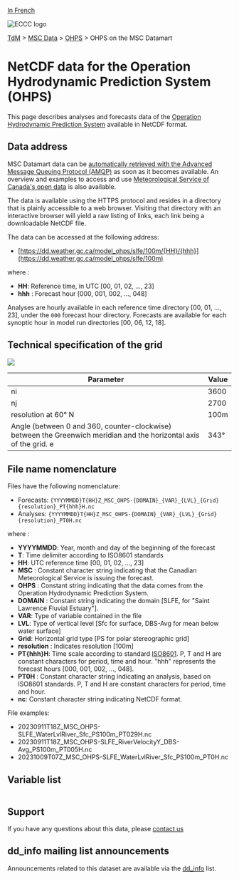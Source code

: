 [In French](readme_ohps-datamart_fr.md)

![ECCC logo](../../img_eccc-logo.png)

[TdM](../../readme_en.md) > [MSC Data](../readme_en.md) > [OHPS](readme_ohps_en.md) > OHPS on the MSC Datamart

# NetCDF data for the Operation Hydrodynamic Prediction System (OHPS)

This page describes analyses and forecasts data of the [Operation Hydrodynamic Prediction System](./readme_ohps_en.md) available in NetCDF format.

## Data address 

MSC Datamart data can be [automatically retrieved with the Advanced Message Queuing Protocol (AMQP)](../../msc-datamart/amqp_en.md) as soon as it becomes available. An overview and examples to access and use [Meteorological Service of Canada's open data](../../usage/readme_en.md) is also available.

The data is available using the HTTPS protocol and resides in a directory that is plainly accessible to a web browser. Visiting that directory with an interactive browser will yield a raw listing of links, each link being a downloadable NetCDF file.

The data can be accessed at the following address:

* [https://dd.weather.gc.ca/model_ohps/slfe/100m/{HH}/{hhh}](https://dd.weather.gc.ca/model_ohps/slfe/100m)

where :

* __HH__: Reference time, in UTC [00, 01, 02, ..., 23]
* __hhh__ : Forecast hour [000, 001, 002, ..., 048]

Analyses are hourly available in each reference time directory [00, 01, ..., 23], under the `000` forecast hour directory. Forecasts are available for each synoptic hour in model run directories [00, 06, 12, 18].

## Technical specification of the grid

![](https://collaboration.cmc.ec.gc.ca/cmc/cmos/public_doc/msc-data/nwp_ohps/grille_ohps.png)

| Parameter | Value |
| ------ | ------ |
| ni | 3600 |
| nj | 2700 | 
| resolution at 60° N | 100m |
| Angle (between 0 and 360, counter-clockwise) between the Greenwich meridian and the horizontal axis of the grid. e | 343° | 

## File name nomenclature 

Files have the following nomenclature:

* Forecasts: `{YYYYMMDD}T{HH}Z_MSC_OHPS-{DOMAIN}_{VAR}_{LVL}_{Grid}{resolution}_PT{hhh}H.nc`
* Analyses: `{YYYYMMDD}T{HH}Z_MSC_OHPS-{DOMAIN}_{VAR}_{LVL}_{Grid}{resolution}_PT0H.nc`

where :

* __YYYYMMDD__: Year, month and day of the beginning of the forecast
* __T__: Time delimiter according to ISO8601 standards
* __HH__: UTC reference time [00, 01, 02, ..., 23]
* __MSC__ : Constant character string indicating that the Canadian Meteorological Service is issuing the forecast.
* __OHPS__ : Constant string indicating that the data comes from the Operation Hydrodynamic Prediction System. 
* __DOMAIN__ : Constant string indicating the domain [SLFE, for "Saint Lawrence Fluvial Estuary"].
* __VAR__: Type of variable contained in the file
* __LVL__: Type of vertical level [Sfc for surface, DBS-Avg for mean below water surface]
* __Grid__: Horizontal grid type [PS for polar stereographic grid]
* __resolution__ : Indicates resolution [100m]
* __PT{hhh}H__: Time scale according to standard [ISO8601](https://en.wikipedia.org/wiki/ISO_8601). P, T and H are constant characters for period, time and hour. "hhh" represents the forecast hours [000, 001, 002, ..., 048].
* __PT0H__ : Constant character string indicating an analysis, based on ISO8601 standards. P, T and H are constant characters for period, time and hour.
* __nc__: Constant character string indicating NetCDF format.

File examples:

* 20230911T18Z_MSC_OHPS-SLFE_WaterLvlRiver_Sfc_PS100m_PT029H.nc
* 20230911T18Z_MSC_OHPS-SLFE_RiverVelocityY_DBS-Avg_PS100m_PT005H.nc
* 20231009T07Z_MSC_OHPS-SLFE_WaterLvlRiver_Sfc_PS100m_PT0H.nc

## Variable list

<table id="csv-table" class="display"></table>

<link href="https://cdn.jsdelivr.net/npm/simple-datatables@latest/dist/style.css" rel="stylesheet" type="text/css">
<script src="https://cdn.jsdelivr.net/npm/simple-datatables@latest"></script>
<script src="../../../js/variables_datatable.js" type="text/javascript"></script>
<script>
  loadTable("csv-table", "../../../assets/csv/OHPS_Variables-List_en.csv");
</script>

## Support

If you have any questions about this data, please [contact us](https://weather.gc.ca/mainmenu/contact_us_e.html)

## dd_info mailing list announcements 

Announcements related to this dataset are available via the [dd_info](https://comm.collab.science.gc.ca/mailman3/postorius/lists/dd_info/) list.
